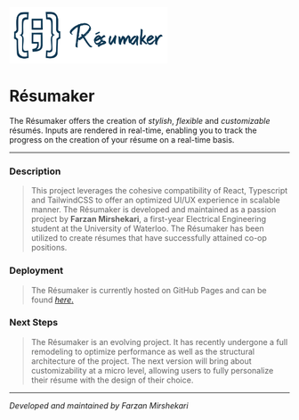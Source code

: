 <img src = 'https://github.com/farzanmirshekari/Resumaker/blob/main/src/logo%20-%20transparent.svg' height = 100>
<h1>Résumaker</h1>

The Résumaker offers the creation of <i>stylish</i>, <i>flexible</i> and <i>customizable</i> résumés. Inputs are rendered in real-time, enabling you to track the progress on the creation of your résume on a real-time basis.

---

<h3>Description</h3>

> This project leverages the cohesive compatibility of React, Typescript and TailwindCSS to offer an optimized UI/UX experience in scalable manner. The Résumaker is developed and maintained as a passion project by <b>Farzan Mirshekari</b>, a first-year Electrical Engineering student at the University of Waterloo. The Résumaker has been utilized to create résumes that have successfully attained co-op positions.

<h3>Deployment</h3>

> The Résumaker is currently hosted on GitHub Pages and can be found <a href = 'https://farzanmirshekari.github.io/Resumaker/'><i>here</i>.</a>

<h3>Next Steps</h3>

> The Résumaker is an evolving project. It has recently undergone a full remodeling to optimize performance as well as the structural architecture of the project. The next version will bring about customizability at a micro level, allowing users to fully personalize their résume with the design of their choice.

---

<i>Developed and maintained by Farzan Mirshekari</i>
